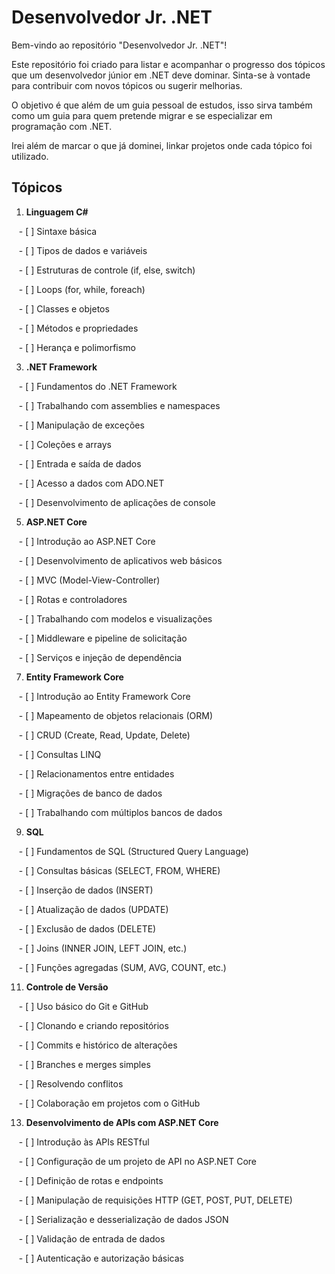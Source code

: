 # Desenvolvedor Jr. .NET

Bem-vindo ao repositório "Desenvolvedor Jr. .NET"! 

Este repositório foi criado para listar e acompanhar o progresso dos tópicos que um desenvolvedor júnior em .NET deve dominar. Sinta-se à vontade para contribuir com novos tópicos ou sugerir melhorias.

O objetivo é que além de um guia pessoal de estudos, isso sirva também como um guia para quem pretende migrar e se especializar em programação com .NET.

Irei além de marcar o que já dominei, linkar projetos onde cada tópico foi utilizado.

## Tópicos

1. **Linguagem C#**
   
   - [ ] Sintaxe básica
   
   - [ ] Tipos de dados e variáveis
   
   - [ ] Estruturas de controle (if, else, switch)
   
   - [ ] Loops (for, while, foreach)
   
   - [ ] Classes e objetos
   
   - [ ] Métodos e propriedades
   
   - [ ] Herança e polimorfismo
   

3. **.NET Framework**

   - [ ] Fundamentos do .NET Framework
   
   - [ ] Trabalhando com assemblies e namespaces
   
   - [ ] Manipulação de exceções
   
   - [ ] Coleções e arrays
   
   - [ ] Entrada e saída de dados
   
   - [ ] Acesso a dados com ADO.NET
   
   - [ ] Desenvolvimento de aplicações de console
   

5. **ASP.NET Core**
   
   - [ ] Introdução ao ASP.NET Core
   
   - [ ] Desenvolvimento de aplicativos web básicos
   
   - [ ] MVC (Model-View-Controller)
   
   - [ ] Rotas e controladores
   
   - [ ] Trabalhando com modelos e visualizações
   
   - [ ] Middleware e pipeline de solicitação
   
   - [ ] Serviços e injeção de dependência
   

7. **Entity Framework Core**


   - [ ] Introdução ao Entity Framework Core
   
   - [ ] Mapeamento de objetos relacionais (ORM)
   
   - [ ] CRUD (Create, Read, Update, Delete)
   
   - [ ] Consultas LINQ
   
   - [ ] Relacionamentos entre entidades
   
   - [ ] Migrações de banco de dados
   
   - [ ] Trabalhando com múltiplos bancos de dados
   

9. **SQL**
    
   - [ ] Fundamentos de SQL (Structured Query Language)
   
   - [ ] Consultas básicas (SELECT, FROM, WHERE)
   
   - [ ] Inserção de dados (INSERT)
   
   - [ ] Atualização de dados (UPDATE)
   
   - [ ] Exclusão de dados (DELETE)
   
   - [ ] Joins (INNER JOIN, LEFT JOIN, etc.)
   
   - [ ] Funções agregadas (SUM, AVG, COUNT, etc.)
   

11. **Controle de Versão**
    
   - [ ] Uso básico do Git e GitHub
   
   - [ ] Clonando e criando repositórios
   
   - [ ] Commits e histórico de alterações
   
   - [ ] Branches e merges simples
   
   - [ ] Resolvendo conflitos
   
   - [ ] Colaboração em projetos com o GitHub
   

13. **Desenvolvimento de APIs com ASP.NET Core**
    
   - [ ] Introdução às APIs RESTful
   
   - [ ] Configuração de um projeto de API no ASP.NET Core
   
   - [ ] Definição de rotas e endpoints
   
   - [ ] Manipulação de requisições HTTP (GET, POST, PUT, DELETE)
   
   - [ ] Serialização e desserialização de dados JSON

   - [ ] Validação de entrada de dados
   
   - [ ] Autenticação e autorização básicas
   
